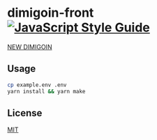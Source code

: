 # dimigoin-front [![JavaScript Style Guide](https://img.shields.io/badge/code_style-standard-brightgreen.svg)](https://standardjs.com)
[NEW DIMIGOIN](https://dimigo.in)

## Usage
```bash
cp example.env .env
yarn install && yarn make
```

## License
[MIT](LICENSE)
